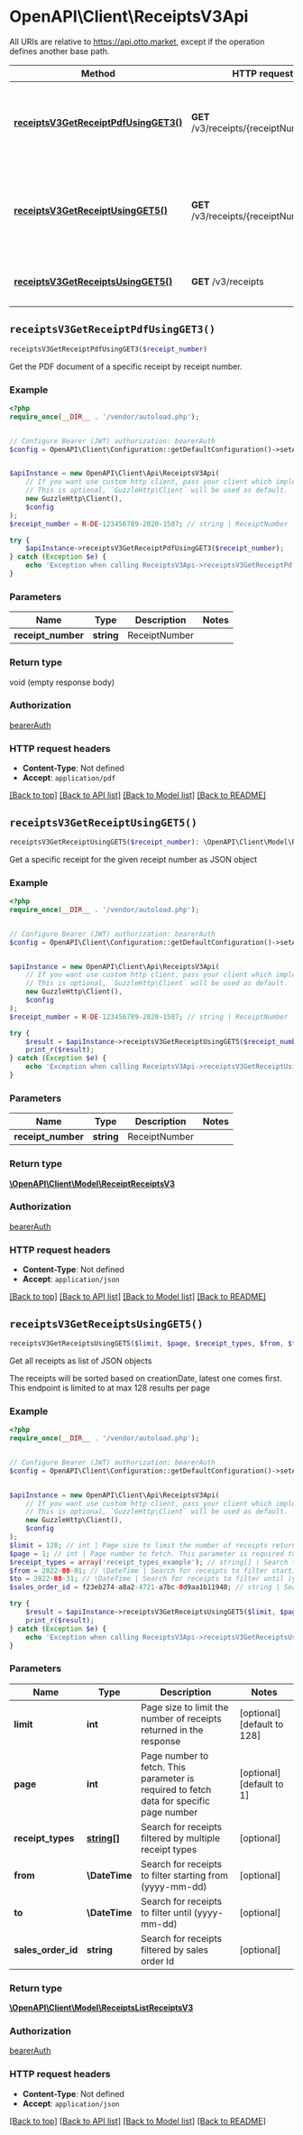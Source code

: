 # OpenAPI\Client\ReceiptsV3Api

All URIs are relative to https://api.otto.market, except if the operation defines another base path.

| Method | HTTP request | Description |
| ------------- | ------------- | ------------- |
| [**receiptsV3GetReceiptPdfUsingGET3()**](ReceiptsV3Api.md#receiptsV3GetReceiptPdfUsingGET3) | **GET** /v3/receipts/{receiptNumber}.pdf | Get the PDF document of a specific receipt by receipt number. |
| [**receiptsV3GetReceiptUsingGET5()**](ReceiptsV3Api.md#receiptsV3GetReceiptUsingGET5) | **GET** /v3/receipts/{receiptNumber} | Get a specific receipt for the given receipt number as JSON object |
| [**receiptsV3GetReceiptsUsingGET5()**](ReceiptsV3Api.md#receiptsV3GetReceiptsUsingGET5) | **GET** /v3/receipts | Get all receipts as list of JSON objects |


## `receiptsV3GetReceiptPdfUsingGET3()`

```php
receiptsV3GetReceiptPdfUsingGET3($receipt_number)
```

Get the PDF document of a specific receipt by receipt number.

### Example

```php
<?php
require_once(__DIR__ . '/vendor/autoload.php');


// Configure Bearer (JWT) authorization: bearerAuth
$config = OpenAPI\Client\Configuration::getDefaultConfiguration()->setAccessToken('YOUR_ACCESS_TOKEN');


$apiInstance = new OpenAPI\Client\Api\ReceiptsV3Api(
    // If you want use custom http client, pass your client which implements `GuzzleHttp\ClientInterface`.
    // This is optional, `GuzzleHttp\Client` will be used as default.
    new GuzzleHttp\Client(),
    $config
);
$receipt_number = R-DE-123456789-2020-1507; // string | ReceiptNumber

try {
    $apiInstance->receiptsV3GetReceiptPdfUsingGET3($receipt_number);
} catch (Exception $e) {
    echo 'Exception when calling ReceiptsV3Api->receiptsV3GetReceiptPdfUsingGET3: ', $e->getMessage(), PHP_EOL;
}
```

### Parameters

| Name | Type | Description  | Notes |
| ------------- | ------------- | ------------- | ------------- |
| **receipt_number** | **string**| ReceiptNumber | |

### Return type

void (empty response body)

### Authorization

[bearerAuth](../../README.md#bearerAuth)

### HTTP request headers

- **Content-Type**: Not defined
- **Accept**: `application/pdf`

[[Back to top]](#) [[Back to API list]](../../README.md#endpoints)
[[Back to Model list]](../../README.md#models)
[[Back to README]](../../README.md)

## `receiptsV3GetReceiptUsingGET5()`

```php
receiptsV3GetReceiptUsingGET5($receipt_number): \OpenAPI\Client\Model\ReceiptReceiptsV3
```

Get a specific receipt for the given receipt number as JSON object

### Example

```php
<?php
require_once(__DIR__ . '/vendor/autoload.php');


// Configure Bearer (JWT) authorization: bearerAuth
$config = OpenAPI\Client\Configuration::getDefaultConfiguration()->setAccessToken('YOUR_ACCESS_TOKEN');


$apiInstance = new OpenAPI\Client\Api\ReceiptsV3Api(
    // If you want use custom http client, pass your client which implements `GuzzleHttp\ClientInterface`.
    // This is optional, `GuzzleHttp\Client` will be used as default.
    new GuzzleHttp\Client(),
    $config
);
$receipt_number = R-DE-123456789-2020-1507; // string | ReceiptNumber

try {
    $result = $apiInstance->receiptsV3GetReceiptUsingGET5($receipt_number);
    print_r($result);
} catch (Exception $e) {
    echo 'Exception when calling ReceiptsV3Api->receiptsV3GetReceiptUsingGET5: ', $e->getMessage(), PHP_EOL;
}
```

### Parameters

| Name | Type | Description  | Notes |
| ------------- | ------------- | ------------- | ------------- |
| **receipt_number** | **string**| ReceiptNumber | |

### Return type

[**\OpenAPI\Client\Model\ReceiptReceiptsV3**](../Model/ReceiptReceiptsV3.md)

### Authorization

[bearerAuth](../../README.md#bearerAuth)

### HTTP request headers

- **Content-Type**: Not defined
- **Accept**: `application/json`

[[Back to top]](#) [[Back to API list]](../../README.md#endpoints)
[[Back to Model list]](../../README.md#models)
[[Back to README]](../../README.md)

## `receiptsV3GetReceiptsUsingGET5()`

```php
receiptsV3GetReceiptsUsingGET5($limit, $page, $receipt_types, $from, $to, $sales_order_id): \OpenAPI\Client\Model\ReceiptsListReceiptsV3
```

Get all receipts as list of JSON objects

The receipts will be sorted based on creationDate, latest one comes first. This endpoint is limited to at max 128 results per page

### Example

```php
<?php
require_once(__DIR__ . '/vendor/autoload.php');


// Configure Bearer (JWT) authorization: bearerAuth
$config = OpenAPI\Client\Configuration::getDefaultConfiguration()->setAccessToken('YOUR_ACCESS_TOKEN');


$apiInstance = new OpenAPI\Client\Api\ReceiptsV3Api(
    // If you want use custom http client, pass your client which implements `GuzzleHttp\ClientInterface`.
    // This is optional, `GuzzleHttp\Client` will be used as default.
    new GuzzleHttp\Client(),
    $config
);
$limit = 128; // int | Page size to limit the number of receipts returned in the response
$page = 1; // int | Page number to fetch. This parameter is required to fetch data for specific page number
$receipt_types = array('receipt_types_example'); // string[] | Search for receipts filtered by multiple receipt types
$from = 2022-08-01; // \DateTime | Search for receipts to filter starting from (yyyy-mm-dd)
$to = 2022-08-31; // \DateTime | Search for receipts to filter until (yyyy-mm-dd)
$sales_order_id = f23eb274-a8a2-4721-a7bc-0d9aa1b11940; // string | Search for receipts filtered by sales order Id

try {
    $result = $apiInstance->receiptsV3GetReceiptsUsingGET5($limit, $page, $receipt_types, $from, $to, $sales_order_id);
    print_r($result);
} catch (Exception $e) {
    echo 'Exception when calling ReceiptsV3Api->receiptsV3GetReceiptsUsingGET5: ', $e->getMessage(), PHP_EOL;
}
```

### Parameters

| Name | Type | Description  | Notes |
| ------------- | ------------- | ------------- | ------------- |
| **limit** | **int**| Page size to limit the number of receipts returned in the response | [optional] [default to 128] |
| **page** | **int**| Page number to fetch. This parameter is required to fetch data for specific page number | [optional] [default to 1] |
| **receipt_types** | [**string[]**](../Model/string.md)| Search for receipts filtered by multiple receipt types | [optional] |
| **from** | **\DateTime**| Search for receipts to filter starting from (yyyy-mm-dd) | [optional] |
| **to** | **\DateTime**| Search for receipts to filter until (yyyy-mm-dd) | [optional] |
| **sales_order_id** | **string**| Search for receipts filtered by sales order Id | [optional] |

### Return type

[**\OpenAPI\Client\Model\ReceiptsListReceiptsV3**](../Model/ReceiptsListReceiptsV3.md)

### Authorization

[bearerAuth](../../README.md#bearerAuth)

### HTTP request headers

- **Content-Type**: Not defined
- **Accept**: `application/json`

[[Back to top]](#) [[Back to API list]](../../README.md#endpoints)
[[Back to Model list]](../../README.md#models)
[[Back to README]](../../README.md)
